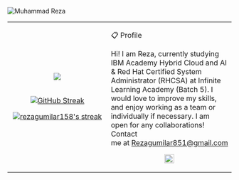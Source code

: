 ![Muhammad Reza](https://cardivo.vercel.app/api?name=Muhammad%20Reza&description=Hi,%20i%27m%20a%20Frontend%20Engineer%20and%20i%27m%2023%20y.o.%20Nice%20to%20meet%20you%20%F0%9F%91%8B&image=https://avatars.githubusercontent.com/u/54989424?v=4&backgroundColor=%23ecf0f1&instagram=muhammadreza851&github=rezagumilar158&twitter=muhammadreza851&linkedin=Muhammad%20Reza%20Putra%20Gumilar&pattern=leaf&colorPattern=%23eaeaea)

<table border="0" align="center">
<tr border="0">
<td width="50%" align="center">
 <img  align="center"  src="https://github-readme-stats.vercel.app/api?username=rezagumilar158&show_icons=true&theme=tokyonight" />
  <br></br> 

<a href="https://git.io/streak-stats"><img src="https://streak-stats.demolab.com?user=rezagumilar158&theme=tokyonight-duo" alt="GitHub Streak" /></a>
 
<a href="https://github.com/rezagumilar158/github-readme-streak-stats">
      <!-- Use https://streak-stats.demolab.com or self-host with your own Vercel app - visit https://git.io/streak-stats for instructions -->
      <img title="🔥 Get streak stats for your profile at git.io/streak-stats" alt="rezagumilar158's streak" src="https://github-readme-streak-stats-eight.vercel.app/?user=rezagumilar158&theme=tokyonight-duo&hide_border=true&short_numbers=true"/>
    </a>

<td width="70%" align="left">

📋 Profile

Hi!
I am Reza, currently studying IBM Academy Hybrid Cloud and AI & Red Hat Certified System Administrator (RHCSA) at Infinite Learning Academy (Batch 5).
I would love to improve my skills, and enjoy working as a team or individually if necessary.
I am open for any collaborations! Contact me at Rezagumilar851@gmail.com

<p align="center">  <img src="https://media.giphy.com/media/M9gbBd9nbDrOTu1Mqx/giphy.gif" width="29%" align="center"/> </p>

  </td>
</tr>
</table>
